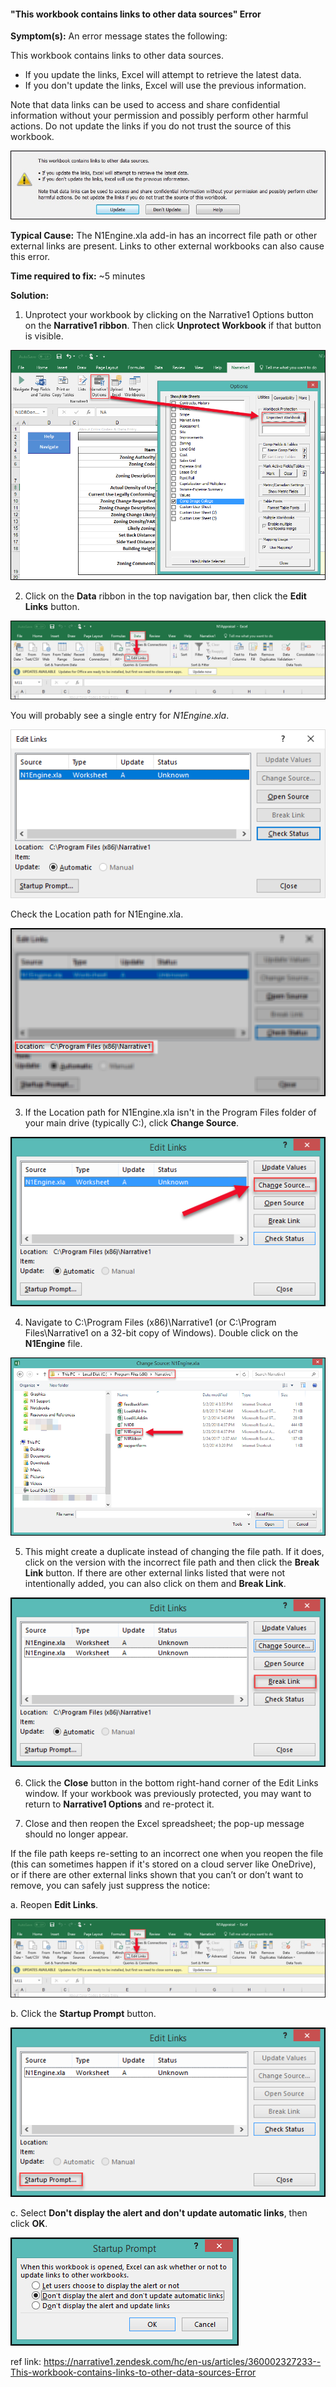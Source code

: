 #### "This workbook contains links to other data sources" Error

**Symptom(s):** An error message states the following:

This workbook contains links to other data sources.


* If you update the links, Excel will attempt to retrieve the latest data.
* If you don't update the links, Excel will use the previous information.


Note that data links can be used to access and share confidential information without your permission and possibly perform other harmful actions. Do not update the links if you do not trust the source of this workbook.

![Alt text](../doc/source/images/fixUpdateLinkSource/Errormsg.png)   

**Typical Cause:** The N1Engine.xla add-in has an incorrect file path or other external links are present. Links to other external workbooks can also cause this error.

**Time required to fix:** ~5 minutes

**Solution:**

1. Unprotect your workbook by clicking on the Narrative1 Options button on the **Narrative1 ribbon**. Then click **Unprotect Workbook** if that button is visible.

![Alt text](../doc/source/images/fixUpdateLinkSource/UnprotectWorkbook.png)   

2. Click on the **Data** ribbon in the top navigation bar, then click the **Edit Links** button.

![Alt text](../doc/source/images/fixUpdateLinkSource/DataRibbon.png)  

You will probably see a single entry for *N1Engine.xla*.

![Alt text](../doc/source/images/fixUpdateLinkSource/EditLinks.png)

Check the Location path for N1Engine.xla.

![Alt text](../doc/source/images/fixUpdateLinkSource/location.png)

3. If the Location path for N1Engine.xla isn't in the Program Files folder of your main drive (typically C:\), click **Change Source**.

![Alt text](../doc/source/images/fixUpdateLinkSource/ChangeSource.png)

4. Navigate to C:\Program Files (x86)\Narrative1 (or C:\Program Files\Narrative1 on a 32-bit copy of Windows). Double click on the **N1Engine** file.

![Alt text](../doc/source/images/fixUpdateLinkSource/ProgramFiles.png)

5. This might create a duplicate instead of changing the file path. If it does, click on the version with the incorrect file path and then click the **Break Link** button. If there are other external links listed that were not intentionally added, you can also click on them and **Break Link**.

![Alt text](../doc/source/images/fixUpdateLinkSource/BreakLink.png)

6. Click the **Close** button in the bottom right-hand corner of the Edit Links window. If your workbook was previously protected, you may want to return to **Narrative1 Options** and re-protect it.

7. Close and then reopen the Excel spreadsheet; the pop-up message should no longer appear.

If the file path keeps re-setting to an incorrect one when you reopen the file (this can sometimes happen if it's stored on a cloud server like OneDrive), or if there are other external links shown that you can’t or don’t want to remove, you can safely just suppress the notice:

a. Reopen **Edit Links**.

![Alt text](../doc/source/images/fixUpdateLinkSource/DataRibbon.png)

b. Click the **Startup Prompt** button.

![Alt text](../doc/source/images/fixUpdateLinkSource/StartupPrompts1.png)

c. Select **Don't display the alert and don't update automatic links**, then click **OK**.

![Alt text](../doc/source/images/fixUpdateLinkSource/StartupPrompts2.png)



ref link: https://narrative1.zendesk.com/hc/en-us/articles/360002327233--This-workbook-contains-links-to-other-data-sources-Error
